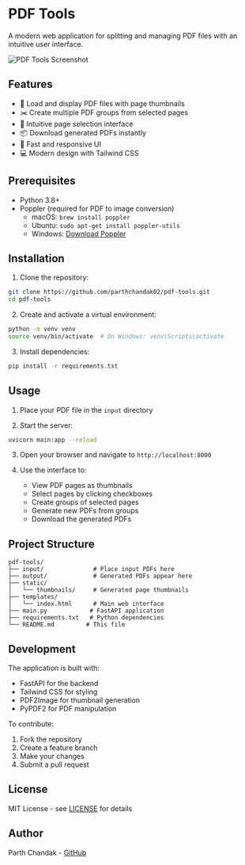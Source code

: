 # PDF Tools

A modern web application for splitting and managing PDF files with an intuitive user interface.

![PDF Tools Screenshot](docs/screenshot.png)

## Features

- 📄 Load and display PDF files with page thumbnails
- ✂️ Create multiple PDF groups from selected pages
- 🎯 Intuitive page selection interface
- 📦 Download generated PDFs instantly
- 🚀 Fast and responsive UI
- 💻 Modern design with Tailwind CSS

## Prerequisites

- Python 3.8+
- Poppler (required for PDF to image conversion)
  - macOS: `brew install poppler`
  - Ubuntu: `sudo apt-get install poppler-utils`
  - Windows: [Download Poppler](http://blog.alivate.com.au/poppler-windows/)

## Installation

1. Clone the repository:
```bash
git clone https://github.com/parthchandak02/pdf-tools.git
cd pdf-tools
```

2. Create and activate a virtual environment:
```bash
python -m venv venv
source venv/bin/activate  # On Windows: venv\Scripts\activate
```

3. Install dependencies:
```bash
pip install -r requirements.txt
```

## Usage

1. Place your PDF file in the `input` directory

2. Start the server:
```bash
uvicorn main:app --reload
```

3. Open your browser and navigate to `http://localhost:8000`

4. Use the interface to:
   - View PDF pages as thumbnails
   - Select pages by clicking checkboxes
   - Create groups of selected pages
   - Generate new PDFs from groups
   - Download the generated PDFs

## Project Structure

```
pdf-tools/
├── input/              # Place input PDFs here
├── output/             # Generated PDFs appear here
├── static/
│   └── thumbnails/     # Generated page thumbnails
├── templates/
│   └── index.html      # Main web interface
├── main.py            # FastAPI application
├── requirements.txt   # Python dependencies
└── README.md         # This file
```

## Development

The application is built with:
- FastAPI for the backend
- Tailwind CSS for styling
- PDF2Image for thumbnail generation
- PyPDF2 for PDF manipulation

To contribute:
1. Fork the repository
2. Create a feature branch
3. Make your changes
4. Submit a pull request

## License

MIT License - see [LICENSE](LICENSE) for details

## Author

Parth Chandak - [GitHub](https://github.com/parthchandak02)
